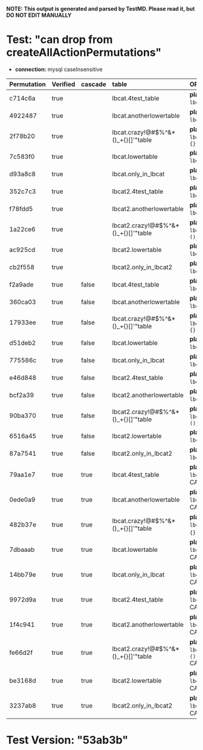 **NOTE: This output is generated and parsed by TestMD. Please read it, but DO NOT EDIT MANUALLY**

# Test: "can drop from createAllActionPermutations" #

- **connection:** mysql caseInsensitive

| Permutation | Verified | cascade | table                                | OPERATIONS
| :---------- | :------- | :------ | :----------------------------------- | :------
| c714c6a     | true     |         | lbcat.4test_table                    | **plan**: DROP TABLE `lbcat`.`4test_table`
| 4922487     | true     |         | lbcat.anotherlowertable              | **plan**: DROP TABLE `lbcat`.`anotherlowertable`
| 2f78b20     | true     |         | lbcat.crazy!@#\$%^&*()_+{}[]'"table  | **plan**: DROP TABLE `lbcat`.`crazy!@#\$%^&*()_+{}[]'"table`
| 7c583f0     | true     |         | lbcat.lowertable                     | **plan**: DROP TABLE `lbcat`.`lowertable`
| d93a8c8     | true     |         | lbcat.only_in_lbcat                  | **plan**: DROP TABLE `lbcat`.`only_in_lbcat`
| 352c7c3     | true     |         | lbcat2.4test_table                   | **plan**: DROP TABLE `lbcat2`.`4test_table`
| f78fdd5     | true     |         | lbcat2.anotherlowertable             | **plan**: DROP TABLE `lbcat2`.`anotherlowertable`
| 1a22ce6     | true     |         | lbcat2.crazy!@#\$%^&*()_+{}[]'"table | **plan**: DROP TABLE `lbcat2`.`crazy!@#\$%^&*()_+{}[]'"table`
| ac925cd     | true     |         | lbcat2.lowertable                    | **plan**: DROP TABLE `lbcat2`.`lowertable`
| cb2f558     | true     |         | lbcat2.only_in_lbcat2                | **plan**: DROP TABLE `lbcat2`.`only_in_lbcat2`
| f2a9ade     | true     | false   | lbcat.4test_table                    | **plan**: DROP TABLE `lbcat`.`4test_table`
| 360ca03     | true     | false   | lbcat.anotherlowertable              | **plan**: DROP TABLE `lbcat`.`anotherlowertable`
| 17933ee     | true     | false   | lbcat.crazy!@#\$%^&*()_+{}[]'"table  | **plan**: DROP TABLE `lbcat`.`crazy!@#\$%^&*()_+{}[]'"table`
| d51deb2     | true     | false   | lbcat.lowertable                     | **plan**: DROP TABLE `lbcat`.`lowertable`
| 775586c     | true     | false   | lbcat.only_in_lbcat                  | **plan**: DROP TABLE `lbcat`.`only_in_lbcat`
| e46d848     | true     | false   | lbcat2.4test_table                   | **plan**: DROP TABLE `lbcat2`.`4test_table`
| bcf2a39     | true     | false   | lbcat2.anotherlowertable             | **plan**: DROP TABLE `lbcat2`.`anotherlowertable`
| 90ba370     | true     | false   | lbcat2.crazy!@#\$%^&*()_+{}[]'"table | **plan**: DROP TABLE `lbcat2`.`crazy!@#\$%^&*()_+{}[]'"table`
| 6516a45     | true     | false   | lbcat2.lowertable                    | **plan**: DROP TABLE `lbcat2`.`lowertable`
| 87a7541     | true     | false   | lbcat2.only_in_lbcat2                | **plan**: DROP TABLE `lbcat2`.`only_in_lbcat2`
| 79aa1e7     | true     | true    | lbcat.4test_table                    | **plan**: DROP TABLE `lbcat`.`4test_table` CASCADE
| 0ede0a9     | true     | true    | lbcat.anotherlowertable              | **plan**: DROP TABLE `lbcat`.`anotherlowertable` CASCADE
| 482b37e     | true     | true    | lbcat.crazy!@#\$%^&*()_+{}[]'"table  | **plan**: DROP TABLE `lbcat`.`crazy!@#\$%^&*()_+{}[]'"table` CASCADE
| 7dbaaab     | true     | true    | lbcat.lowertable                     | **plan**: DROP TABLE `lbcat`.`lowertable` CASCADE
| 14bb79e     | true     | true    | lbcat.only_in_lbcat                  | **plan**: DROP TABLE `lbcat`.`only_in_lbcat` CASCADE
| 9972d9a     | true     | true    | lbcat2.4test_table                   | **plan**: DROP TABLE `lbcat2`.`4test_table` CASCADE
| 1f4c941     | true     | true    | lbcat2.anotherlowertable             | **plan**: DROP TABLE `lbcat2`.`anotherlowertable` CASCADE
| fe66d2f     | true     | true    | lbcat2.crazy!@#\$%^&*()_+{}[]'"table | **plan**: DROP TABLE `lbcat2`.`crazy!@#\$%^&*()_+{}[]'"table` CASCADE
| be3168d     | true     | true    | lbcat2.lowertable                    | **plan**: DROP TABLE `lbcat2`.`lowertable` CASCADE
| 3237ab8     | true     | true    | lbcat2.only_in_lbcat2                | **plan**: DROP TABLE `lbcat2`.`only_in_lbcat2` CASCADE

# Test Version: "53ab3b" #